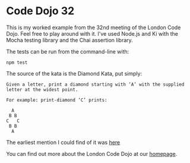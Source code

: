 Code Dojo 32
============
This is my worked example from the 32nd meeting of the London Code Dojo. Feel free to play around with it. I've used Node.js and Ki with the Mocha testing library and the Chai assertion library.

The tests can be run from the command-line with:
	
	npm test

The source of the kata is the Diamond Kata, put simply:

	Given a letter, print a diamond starting with ‘A’ with the supplied letter at the widest point.

	For example: print-diamond ‘C’ prints:

	  A
	 B B
	C   C
	 B B
	  A

The earliest mention I could find of it was [here](http://claysnow.co.uk/recycling-tests-in-tdd/)

You can find out more about the London Code Dojo at our [homepage](http://www.meetup.com/London-Code-Dojo/).

